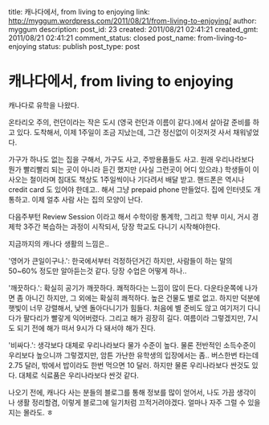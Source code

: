 title: 캐나다에서, from living to enjoying
link: http://myggum.wordpress.com/2011/08/21/from-living-to-enjoying/
author: myggum
description: 
post_id: 23
created: 2011/08/21 02:41:21
created_gmt: 2011/08/21 02:41:21
comment_status: closed
post_name: from-living-to-enjoying
status: publish
post_type: post

# 캐나다에서, from living to enjoying

캐나다로 유학을 나왔다.

온타리오 주의, 런던이라는 작은 도시 (영국 런던과 이름이 같다.)에서 살아갈 준비를 하고 있다. 도착해서, 이제 1주일이 조금 지났는데, 그간 정신없이 이것저것 사서 채워넣었다.

가구가 하나도 없는 집을 구해서, 가구도 사고, 주방용품들도 사고. 원래 우리나라보다 뭔가 빨리빨리 되는 곳이 아니라 듣긴 했지만 (사실 그런곳이 어디 있으랴.) 학생들이 이사오는 철이라며 침대도 책상도 1주일씩이나 기다려서 배달 받고. 핸드폰은 역시나 credit card 도 있어야 한데고.. 해서 그냥 prepaid phone 만들었다. 집에 인터넷도 개통하고. 이제 얼추 사람 사는 집의 모양이 난다.

다음주부턴 Review Session 이라고 해서 수학이랑 통계학, 그리고 학부 미시, 거시 경제학 3주간 복습하는 과정이 시작되서, 당장 학교도 다니기 시작해야한다.

지금까지의 캐나다 생활의 느낌은..

'영어가 큰일이구나.': 한국에서부터 걱정하던거긴 하지만, 사람들이 하는 말의 50~60% 정도만 알아듣는것 같다. 당장 수업은 어떻게 하나..

'깨끗하다.': 확실히 공기가 깨끗하다. 쾌적하다는 느낌이 많이 든다. 다운타운쪽에 나가면 좀 아니긴 하지만, 그 외에는 확실히 쾌적하다. 높은 건물도 별로 없고. 하지만 덕분에 햇빛이 너무 강렬해서, 낮엔 돌아다니기가 힘들다. 처음에 별 준비도 않고 여기저기 다니다가 팔다리가 빨갛게 익어버렸다. 그리고 해가 굉장히 길다. 여름이라 그렇겠지만, 7시도 되기 전에 해가 떠서 9시가 다 돼서야 해가 진다.

'비싸다.': 생각보다 대체로 우리나라보다 물가 수준이 높다. 물론 전반적인 소득수준이 우리보다 높으니까 그렇겠지만, 암튼 가난한 유학생의 입장에서는 좀.. 버스한번 타는데 2.75 달러, 밖에서 밥이라도 한번 먹으면 10 달러. 하지만 물론 우리나라보다 싼것도 있다. 대체로 식료품은 우리나라보다 싼것 같다.

나오기 전에, 캐나다 사는 분들의 블로그를 통해 정보를 많이 얻어서, 나도 가끔 생각이나 생활 정리할겸, 이렇게 블로그에 일기처럼 끄적거려야겠다. 얼마나 자주 그럴 수 있을지는 몰라도. ㅎ